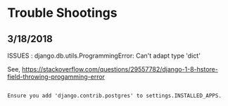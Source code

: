 # Trouble Shootings

## 3/18/2018

ISSUES : django.db.utils.ProgrammingError: Can't adapt type 'dict'

See, https://stackoverflow.com/questions/29557782/django-1-8-hstore-field-throwing-progamming-error

<pre><code>
Ensure you add 'django.contrib.postgres' to settings.INSTALLED_APPS.
</code></pre>